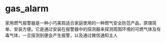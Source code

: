 # gas_alarm
家用燃气报警器是一种小巧美观适合家庭使用的一种燃气安全防范产品，原理简单、安装方便。它是通过安装在报警器中的探测器来探测周围环境的可燃气体及有毒气体，一旦探测到便会产生报警，以及通过微信通知主人
